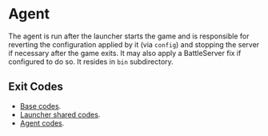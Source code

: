 # Agent

The agent is run after the launcher starts the game and is responsible for reverting the configuration applied by it
(via `config`) and stopping the server if necessary after the game exits. It may also apply a BattleServer fix if
configured to do so. It resides in `bin` subdirectory.

## Exit Codes

* [Base codes](/common/errors.go).
* [Launcher shared codes](/launcher-common/errors.go).
* [Agent codes](internal/errors.go).